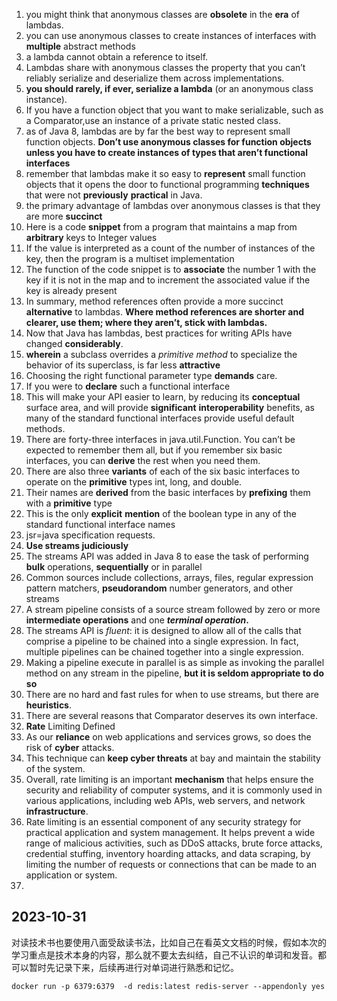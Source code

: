 1. you might think that anonymous classes are **obsolete** in the **era** of lambdas.
2. you can use anonymous classes to create instances of interfaces with **multiple** abstract methods
3. a lambda cannot obtain a reference to itself.
4. Lambdas share with anonymous classes the property that you can’t reliably serialize and deserialize them across implementations.
5. **you should rarely, if ever, serialize a lambda** (or an anonymous class instance).
6. If you have a function object that you want to make serializable, such as a Comparator,use an instance of a private static nested class.
7. as of Java 8, lambdas are by far the best way to represent small function objects. **Don’t use anonymous classes for function objects unless you have to create instances of types that aren’t functional interfaces**
8. remember that lambdas make it so easy to **represent** small function objects that it opens the door to functional programming **techniques** that were not **previously** **practical** in Java.
9. the primary advantage of lambdas over anonymous classes is that they are more **succinct**
10. Here is a code **snippet** from a program that maintains a map from **arbitrary** keys to Integer values
11. If the value is interpreted as a count of the number of instances of the key, then the program is a multiset implementation
12. The function of the code snippet is to **associate** the number 1 with the key if it is not in the map and to increment the associated value if the key is already present
13. In summary, method references often provide a more succinct **alternative** to lambdas. **Where method references are shorter and clearer, use them; where they aren’t, stick with lambdas.**
14. Now that Java has lambdas, best practices for writing APIs have changed **considerably**.
15. **wherein** a subclass overrides a *primitive method* to specialize the behavior of its superclass, is far less **attractive**
16. Choosing the right functional parameter type **demands** care.
17. If you were to **declare** such a functional interface
18. This will make your API easier to learn, by reducing its **conceptual** surface area, and will provide **significant** **interoperability** benefits, as many of the standard functional interfaces provide useful default methods.
19. There are forty-three interfaces in java.util.Function. You can’t be expected to remember them all, but if you remember six basic interfaces, you can **derive** the rest when you need them.
20. There are also three **variants** of each of the six basic interfaces to operate on the **primitive** types int, long, and double.
21. Their names are **derived** from the basic interfaces by **prefixing** them with a **primitive** type
22. This is the only **explicit** **mention** of the boolean type in any of the standard functional interface names
23. jsr=java specification requests.
24. **Use streams judiciously**
25. The streams API was added in Java 8 to ease the task of performing **bulk** operations, **sequentially** or in parallel
26. Common sources include collections, arrays, files, regular expression pattern matchers, **pseudorandom** number generators, and other streams
27. A stream pipeline consists of a source stream followed by zero or more **intermediate operations**  and one ***terminal operation*.**
28. The streams API is *fluent*: it is designed to allow all of the calls that comprise a pipeline to be chained into a single expression. In fact, multiple pipelines can be chained together into a single expression.
29. Making a pipeline execute in parallel is as simple as invoking the parallel method on any stream in the pipeline, **but it is seldom appropriate to do so**
30. There are no hard and fast rules for when to use streams, but there are **heuristics**.
31. There are several reasons that Comparator deserves its own interface.
32. **Rate** Limiting Defined
33. As our **reliance** on web applications and services grows, so does the risk of **cyber** attacks.
34. This technique can **keep cyber threats** at bay and maintain the stability of the system.
35. Overall, rate limiting is an important **mechanism** that helps ensure the security and reliability of computer systems, and it is commonly used in various applications, including web APIs, web servers, and network **infrastructure**.
36. Rate limiting is an essential component of any security strategy for practical application and system management. It helps prevent a wide range of malicious activities, such as DDoS attacks, brute force attacks, credential stuffing, inventory hoarding attacks, and data scraping, by limiting the number of requests or connections that can be made to an application or system.
37. 



## 2023-10-31

对读技术书也要使用八面受敌读书法，比如自己在看英文文档的时候，假如本次的学习重点是技术本身的内容，那么就不要太去纠结，自己不认识的单词和发音。都可以暂时先记录下来，后续再进行对单词进行熟悉和记忆。





```
docker run -p 6379:6379  -d redis:latest redis-server --appendonly yes
```

